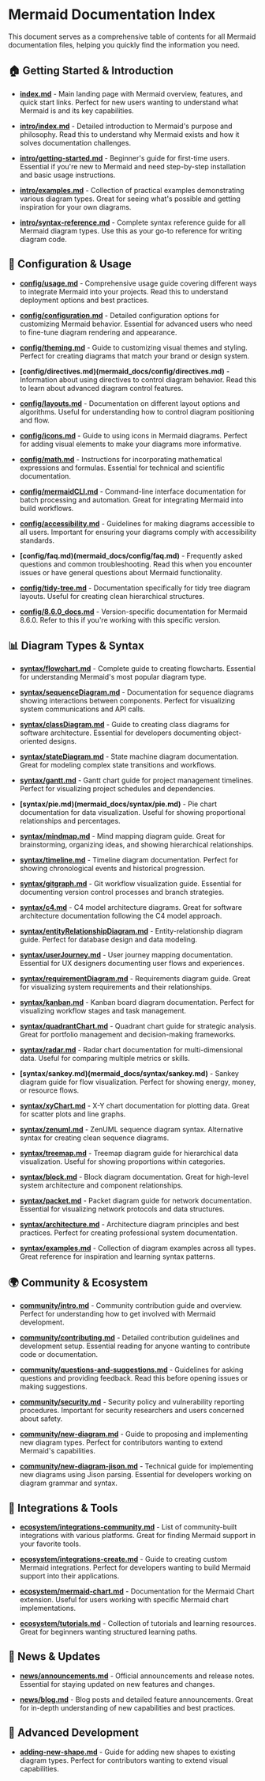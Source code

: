 # Mermaid Documentation Index

This document serves as a comprehensive table of contents for all Mermaid documentation files, helping you quickly find the information you need.

## 🏠 Getting Started & Introduction

- **[index.md](mermaid_docs/index.md)** - Main landing page with Mermaid overview, features, and quick start links. Perfect for new users wanting to understand what Mermaid is and its key capabilities.

- **[intro/index.md](mermaid_docs/intro/index.md)** - Detailed introduction to Mermaid's purpose and philosophy. Read this to understand why Mermaid exists and how it solves documentation challenges.

- **[intro/getting-started.md](mermaid_docs/intro/getting-started.md)** - Beginner's guide for first-time users. Essential if you're new to Mermaid and need step-by-step installation and basic usage instructions.

- **[intro/examples.md](mermaid_docs/intro/examples.md)** - Collection of practical examples demonstrating various diagram types. Great for seeing what's possible and getting inspiration for your own diagrams.

- **[intro/syntax-reference.md](mermaid_docs/intro/syntax-reference.md)** - Complete syntax reference guide for all Mermaid diagram types. Use this as your go-to reference for writing diagram code.

## 🔧 Configuration & Usage

- **[config/usage.md](mermaid_docs/config/usage.md)** - Comprehensive usage guide covering different ways to integrate Mermaid into your projects. Read this to understand deployment options and best practices.

- **[config/configuration.md](mermaid_docs/config/configuration.md)** - Detailed configuration options for customizing Mermaid behavior. Essential for advanced users who need to fine-tune diagram rendering and appearance.

- **[config/theming.md](mermaid_docs/config/theming.md)** - Guide to customizing visual themes and styling. Perfect for creating diagrams that match your brand or design system.

- **[config/directives.md)(mermaid_docs/config/directives.md)** - Information about using directives to control diagram behavior. Read this to learn about advanced diagram control features.

- **[config/layouts.md](mermaid_docs/config/layouts.md)** - Documentation on different layout options and algorithms. Useful for understanding how to control diagram positioning and flow.

- **[config/icons.md](mermaid_docs/config/icons.md)** - Guide to using icons in Mermaid diagrams. Perfect for adding visual elements to make your diagrams more informative.

- **[config/math.md](mermaid_docs/config/math.md)** - Instructions for incorporating mathematical expressions and formulas. Essential for technical and scientific documentation.

- **[config/mermaidCLI.md](mermaid_docs/config/mermaidCLI.md)** - Command-line interface documentation for batch processing and automation. Great for integrating Mermaid into build workflows.

- **[config/accessibility.md](mermaid_docs/config/accessibility.md)** - Guidelines for making diagrams accessible to all users. Important for ensuring your diagrams comply with accessibility standards.

- **[config/faq.md)(mermaid_docs/config/faq.md)** - Frequently asked questions and common troubleshooting. Read this when you encounter issues or have general questions about Mermaid functionality.

- **[config/tidy-tree.md](mermaid_docs/config/tidy-tree.md)** - Documentation specifically for tidy tree diagram layouts. Useful for creating clean hierarchical structures.

- **[config/8.6.0_docs.md](mermaid_docs/config/8.6.0_docs.md)** - Version-specific documentation for Mermaid 8.6.0. Refer to this if you're working with this specific version.

## 📊 Diagram Types & Syntax

- **[syntax/flowchart.md](mermaid_docs/syntax/flowchart.md)** - Complete guide to creating flowcharts. Essential for understanding Mermaid's most popular diagram type.

- **[syntax/sequenceDiagram.md](mermaid_docs/syntax/sequenceDiagram.md)** - Documentation for sequence diagrams showing interactions between components. Perfect for visualizing system communications and API calls.

- **[syntax/classDiagram.md](mermaid_docs/syntax/classDiagram.md)** - Guide to creating class diagrams for software architecture. Essential for developers documenting object-oriented designs.

- **[syntax/stateDiagram.md](mermaid_docs/syntax/stateDiagram.md)** - State machine diagram documentation. Great for modeling complex state transitions and workflows.

- **[syntax/gantt.md](mermaid_docs/syntax/gantt.md)** - Gantt chart guide for project management timelines. Perfect for visualizing project schedules and dependencies.

- **[syntax/pie.md)(mermaid_docs/syntax/pie.md)** - Pie chart documentation for data visualization. Useful for showing proportional relationships and percentages.

- **[syntax/mindmap.md](mermaid_docs/syntax/mindmap.md)** - Mind mapping diagram guide. Great for brainstorming, organizing ideas, and showing hierarchical relationships.

- **[syntax/timeline.md](mermaid_docs/syntax/timeline.md)** - Timeline diagram documentation. Perfect for showing chronological events and historical progression.

- **[syntax/gitgraph.md](mermaid_docs/syntax/gitgraph.md)** - Git workflow visualization guide. Essential for documenting version control processes and branch strategies.

- **[syntax/c4.md](mermaid_docs/syntax/c4.md)** - C4 model architecture diagrams. Great for software architecture documentation following the C4 model approach.

- **[syntax/entityRelationshipDiagram.md](mermaid_docs/syntax/entityRelationshipDiagram.md)** - Entity-relationship diagram guide. Perfect for database design and data modeling.

- **[syntax/userJourney.md](mermaid_docs/syntax/userJourney.md)** - User journey mapping documentation. Essential for UX designers documenting user flows and experiences.

- **[syntax/requirementDiagram.md](mermaid_docs/syntax/requirementDiagram.md)** - Requirements diagram guide. Great for visualizing system requirements and their relationships.

- **[syntax/kanban.md](mermaid_docs/syntax/kanban.md)** - Kanban board diagram documentation. Perfect for visualizing workflow stages and task management.

- **[syntax/quadrantChart.md](mermaid_docs/syntax/quadrantChart.md)** - Quadrant chart guide for strategic analysis. Great for portfolio management and decision-making frameworks.

- **[syntax/radar.md](mermaid_docs/syntax/radar.md)** - Radar chart documentation for multi-dimensional data. Useful for comparing multiple metrics or skills.

- **[syntax/sankey.md)(mermaid_docs/syntax/sankey.md)** - Sankey diagram guide for flow visualization. Perfect for showing energy, money, or resource flows.

- **[syntax/xyChart.md](mermaid_docs/syntax/xyChart.md)** - X-Y chart documentation for plotting data. Great for scatter plots and line graphs.

- **[syntax/zenuml.md](mermaid_docs/syntax/zenuml.md)** - ZenUML sequence diagram syntax. Alternative syntax for creating clean sequence diagrams.

- **[syntax/treemap.md](mermaid_docs/syntax/treemap.md)** - Treemap diagram guide for hierarchical data visualization. Useful for showing proportions within categories.

- **[syntax/block.md](mermaid_docs/syntax/block.md)** - Block diagram documentation. Great for high-level system architecture and component relationships.

- **[syntax/packet.md](mermaid_docs/syntax/packet.md)** - Packet diagram guide for network documentation. Essential for visualizing network protocols and data structures.

- **[syntax/architecture.md](mermaid_docs/syntax/architecture.md)** - Architecture diagram principles and best practices. Perfect for creating professional system documentation.

- **[syntax/examples.md](mermaid_docs/syntax/examples.md)** - Collection of diagram examples across all types. Great reference for inspiration and learning syntax patterns.

## 🌍 Community & Ecosystem

- **[community/intro.md](mermaid_docs/community/intro.md)** - Community contribution guide and overview. Perfect for understanding how to get involved with Mermaid development.

- **[community/contributing.md](mermaid_docs/community/contributing.md)** - Detailed contribution guidelines and development setup. Essential reading for anyone wanting to contribute code or documentation.

- **[community/questions-and-suggestions.md](mermaid_docs/community/questions-and-suggestions.md)** - Guidelines for asking questions and providing feedback. Read this before opening issues or making suggestions.

- **[community/security.md](mermaid_docs/community/security.md)** - Security policy and vulnerability reporting procedures. Important for security researchers and users concerned about safety.

- **[community/new-diagram.md](mermaid_docs/community/new-diagram.md)** - Guide to proposing and implementing new diagram types. Perfect for contributors wanting to extend Mermaid's capabilities.

- **[community/new-diagram-jison.md](mermaid_docs/community/new-diagram-jison.md)** - Technical guide for implementing new diagrams using Jison parsing. Essential for developers working on diagram grammar and syntax.

## 🔌 Integrations & Tools

- **[ecosystem/integrations-community.md](mermaid_docs/ecosystem/integrations-community.md)** - List of community-built integrations with various platforms. Great for finding Mermaid support in your favorite tools.

- **[ecosystem/integrations-create.md](mermaid_docs/ecosystem/integrations-create.md)** - Guide to creating custom Mermaid integrations. Perfect for developers wanting to build Mermaid support into their applications.

- **[ecosystem/mermaid-chart.md](mermaid_docs/ecosystem/mermaid-chart.md)** - Documentation for the Mermaid Chart extension. Useful for users working with specific Mermaid chart implementations.

- **[ecosystem/tutorials.md](mermaid_docs/ecosystem/tutorials.md)** - Collection of tutorials and learning resources. Great for beginners wanting structured learning paths.

## 📰 News & Updates

- **[news/announcements.md](mermaid_docs/news/announcements.md)** - Official announcements and release notes. Essential for staying updated on new features and changes.

- **[news/blog.md](mermaid_docs/news/blog.md)** - Blog posts and detailed feature announcements. Great for in-depth understanding of new capabilities and best practices.

## 🚀 Advanced Development

- **[adding-new-shape.md](mermaid_docs/adding-new-shape.md)** - Guide for adding new shapes to existing diagram types. Perfect for contributors wanting to extend visual capabilities.